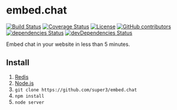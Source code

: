 # embed.chat

[![Build Status](https://travis-ci.org/super3/embed.chat.svg?branch=master)](https://travis-ci.org/super3/embed.chat)
[![Coverage Status](https://coveralls.io/repos/github/super3/embed.chat/badge.svg?branch=master)](https://coveralls.io/github/super3/embed.chat?branch=master)
[![License](https://img.shields.io/badge/license-AGPLv3-blue.svg?label=license)](https://github.com/Storj/super3/embed.chat/blob/master/LICENSE)
[![GitHub contributors](https://img.shields.io/github/contributors/super3/embed.chat.svg)](https://github.com/super3/embed.chat/graphs/contributors/)
[![dependencies Status](https://david-dm.org/super3/embed.chat/status.svg)](https://david-dm.org/super3/embed.chat)
[![devDependencies Status](https://david-dm.org/super3/embed.chat/dev-status.svg)](https://david-dm.org/super3/embed.chat?type=dev)

Embed chat in your website in less than 5 minutes.

## Install

1. [Redis](https://redis.io/download#installation)
2. [Node.js](https://nodejs.org/en/)
3. `git clone https://github.com/super3/embed.chat`
4. `npm install`
5. `node server`
